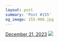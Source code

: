 ```yaml
---
layout: post
summary: 'Post #155'
og_image: 155-960.jpg
---
```


<p>
  <time>
    <a href="/155">December 21, 2023</a>
  </time>
  <a href="/155">
    <img src="{{ site.assets_url }}/155-480.jpg" srcset="{{ site.assets_url }}/155-240.jpg 240w, {{ site.assets_url }}/155-480.jpg 480w, {{ site.assets_url }}/155-720.jpg 720w, {{ site.assets_url }}/155-960.jpg 960w" sizes="(min-width: 700px) 50vw, calc(100vw - 2rem)" />
  </a>
</p>

